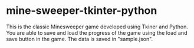 # mine-sweeper-tkinter-python
This is the classic Minesweeper game developed using Tkiner and Python.
You are able to save and load the progress of the game using the load and save button in the game. The data is saved in "sample.json".
